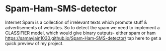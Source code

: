 # Spam-Ham-SMS-detector
Internet Spam is a collection of irrelevant texts which promote stuff &amp; advertisements of websites. So to detect the spam we need to implement a CLASSIFIER model, which would give binary outputs- either spam or ham
https://samayjain1030.github.io/Spam-Ham-SMS-detector/ tap here to get a quick preview of my project.
